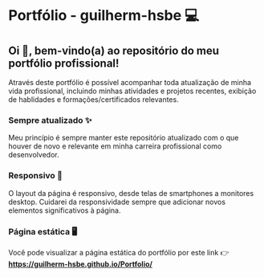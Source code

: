 # Portfólio - guilherm-hsbe :computer:

## Oi :wave:, bem-vindo(a) ao repositório do meu portfólio profissional!
Através deste portfólio é possível acompanhar toda atualização de minha vida profissional, incluindo minhas atividades e projetos recentes, exibição de hablidades e formações/certificados relevantes.

### Sempre atualizado :sparkles:
Meu princípio é sempre manter este repositório atualizado com o que houver de novo e relevante em minha carreira profissional como desenvolvedor.

### Responsivo :iphone:
O layout da página é responsivo, desde telas de smartphones a monitores desktop.
Cuidarei da responsividade sempre que adicionar novos elementos significativos à página.

### Página estática :desktop_computer:
Você pode visualizar a página estática do portfólio por este link :point_right: **https://guilherm-hsbe.github.io/Portfolio/**
